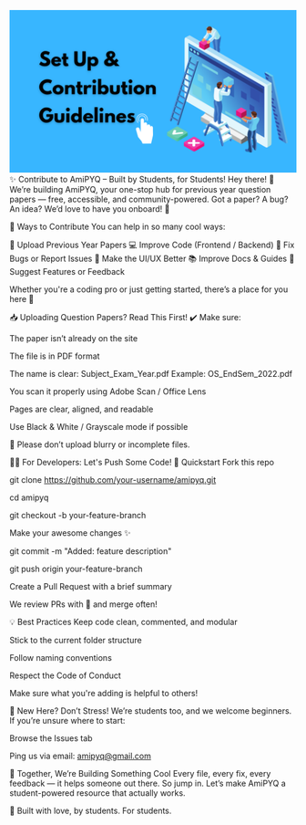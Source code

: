 ![Contribute](assets/Contribution.png)
✨ Contribute to AmiPYQ – Built by Students, for Students!
Hey there! 👋
We’re building AmiPYQ, your one-stop hub for previous year question papers — free, accessible, and community-powered.
Got a paper? A bug? An idea?
We’d love to have you onboard! 🚀

🌟 Ways to Contribute
You can help in so many cool ways:

📄 Upload Previous Year Papers
💻 Improve Code (Frontend / Backend)
🐞 Fix Bugs or Report Issues
🎨 Make the UI/UX Better
📚 Improve Docs & Guides
🧠 Suggest Features or Feedback

Whether you're a coding pro or just getting started, there’s a place for you here 💙

📥 Uploading Question Papers? Read This First!
✔️ Make sure:

The paper isn’t already on the site

The file is in PDF format

The name is clear: Subject_Exam_Year.pdf
Example: OS_EndSem_2022.pdf

You scan it properly using Adobe Scan / Office Lens

Pages are clear, aligned, and readable

Use Black & White / Grayscale mode if possible

📌 Please don’t upload blurry or incomplete files.

👩‍💻 For Developers: Let's Push Some Code!
🚀 Quickstart
Fork this repo

git clone https://github.com/your-username/amipyq.git

cd amipyq

git checkout -b your-feature-branch

Make your awesome changes ✨

git commit -m "Added: feature description"

git push origin your-feature-branch

Create a Pull Request with a brief summary

We review PRs with 💙 and merge often!

💡 Best Practices
Keep code clean, commented, and modular

Stick to the current folder structure

Follow naming conventions

Respect the Code of Conduct

Make sure what you're adding is helpful to others!

🧠 New Here? Don’t Stress!
We’re students too, and we welcome beginners.
If you’re unsure where to start:

Browse the Issues tab

Ping us via email: amipyq@gmail.com

🙌 Together, We’re Building Something Cool
Every file, every fix, every feedback — it helps someone out there.
So jump in. Let’s make AmiPYQ a student-powered resource that actually works.

💙 Built with love, by students. For students.
